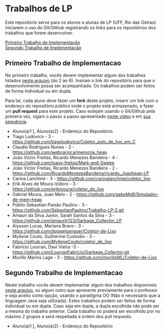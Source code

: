 # Trabalhos de LP

Este repositório serve para os alunos e alunas de LP (UFF, Rio das Ostras) iniciarem o uso do Git/Github registrando os links para os repositórios dos trabalhos que forem desenvolver.

[Primeiro Trabalho de Implementação](#primeiro-trabalho-de-implementacao)\
[Segundo Trabalho de Implementação](#segundo-trabalho-de-implementacao)


## Primeiro Trabalho de Implementacao

No primeiro trabalho, vocês devem implementar algum dos trabalhos listados [neste arquivo](http://www2.ic.uff.br/~bazilio/cursos/lp/material/Trabalhos.pdf) (do 2 ao 6). Insiram o link do repositório para que o desenvolvimento possa ser acompanhado. Os trabalhos podem ser feitos de forma individual ou em dupla.

Para tal, cada aluno deve fazer um **fork** deste projeto, inserir um link com o endereço do repositório público onde o projeto está armazenado, e fazer um **pull request** para este projeto. Caso estejam usando o Git/Github pela primeira vez, sigam o passo a passo apresentado [neste vídeo](https://www.youtube.com/watch?v=RP5L4mAtxto) e em [sua sequência](https://www.youtube.com/watch?v=GrnAygK1zsA).

- Aluno(a)1 [, Aluno(a)2] - Endereço do Repositório
- Tiago Ludovico - 3 - https://github.com/tiagoludovico/Coletor_auto_de_lixo_em_C 
- Claudio Rodrigues Nunes - 2 - https://github.com/webcarioca/memoria_heap
- João Victor Freitas, Ricardo Menezes Bandeira - 4 - https://github.com/joaov-freitas/Mark-and-Sweep
- João Victor Freitas, Ricardo Menezes Bandeira - 2  -https://github.com/RicardoMenezesBandeira/ricardo_Joaoheap-LP
- Carina Lanchine - 3 - https://github.com/carinalanchine/coletor_lixo
- Erik Alves de Moura Izidoro - 3 - https://github.com/erikmoura/coletor_de_lixo
- Gabriel Moura, Juan Melo - 2 - https://github.com/gabeMsB/Simulador-de-mem-heap
- Públio Sebastian Paixão Paulino - 3 - https://github.com/SebastianPaulino/Trabalho-LP-2.git
- Amauri da Silva Junior, Sarah Santos da Silva - 3 - https://github.com/amaurijr123/Garbage_Collector_LP
- Alysson Lucas, Mariana Bravo - 3 - https://github.com/doppelganguer/Coletor-de-Lixo
- Myllene Couto, Guilherme Custodio - 3 - https://github.com/MylleneCouto/coletor_de_lixo
- Fabrício Lourran, Davi Vieira -3 - https://github.com/LourranFabricio/Garbage_Collector.git
- Murillo Marins Lage - 3 - https://github.com/murilloML/Coletor-de-Lixo


## Segundo Trabalho de Implementacao

Neste trabalho vocês devem implementar algum dos trabalhos disponíveis [neste arquivo](http://www2.ic.uff.br/~bazilio/cursos/lp/material/ListaExerciciosProgOO.pdf), ou algum outro que apresente previamente para o professor e seja aceito como opção, usando o paradigma OO (Não é necessário que a linguagem Java seja utilizada). Estes trabalhos podem ser feitos de forma individual ou em dupla. Caso seja em dupla, a dupla escolhida não pode ser a mesma do trabalho anterior. Cada trabalho só poderá ser escolhido por no máximo 2 grupos e será respeitada a ordem dos pull requests.

- Aluno(a)1 [, Aluno(a)2] - Endereço do Repositório


